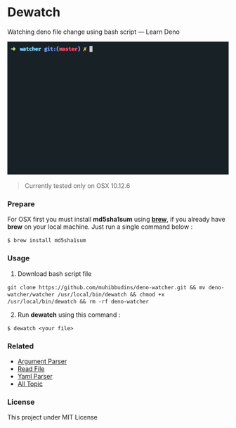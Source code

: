 # Dewatch

Watching deno file change using bash script — Learn Deno

![Demo](./demo.gif)

> Currently tested only on OSX 10.12.6

### Prepare

For OSX first you must install **md5sha1sum** using **[brew](https://brew.sh/)**, if you already have **brew** on your local machine. Just run a single command below :

```
$ brew install md5sha1sum
```

### Usage

1. Download bash script file

```
git clone https://github.com/muhibbudins/deno-watcher.git && mv deno-watcher/watcher /usr/local/bin/dewatch && chmod +x /usr/local/bin/dewatch && rm -rf deno-watcher
```

2. Run **dewatch** using this command :

```
$ dewatch <your file>
```

### Related

- [Argument Parser](https://github.com/muhibbudins/deno-arguments)
- [Read File](https://github.com/muhibbudins/deno-readfile)
- [Yaml Parser](https://github.com/muhibbudins/deno-yaml)
- [All Topic](https://github.com/topics/learn-deno)

### License

This project under MIT License
